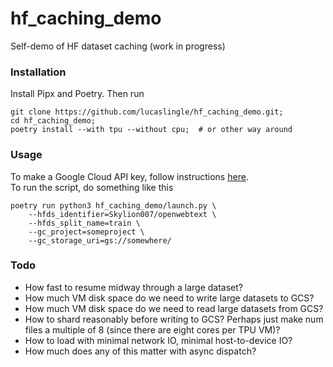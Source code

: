 # hf_caching_demo
Self-demo of HF dataset caching (work in progress)

### Installation

Install Pipx and Poetry. Then run
```
git clone https://github.com/lucaslingle/hf_caching_demo.git;
cd hf_caching_demo;
poetry install --with tpu --without cpu;  # or other way around
```

### Usage

To make a Google Cloud API key, follow instructions [here](https://developers.google.com/workspace/guides/create-credentials).  
To run the script, do something like this
```
poetry run python3 hf_caching_demo/launch.py \
    --hfds_identifier=Skylion007/openwebtext \
    --hfds_split_name=train \
    --gc_project=someproject \
    --gc_storage_uri=gs://somewhere/
```


### Todo

- How fast to resume midway through a large dataset?
- How much VM disk space do we need to write large datasets to GCS?
- How much VM disk space do we need to read large datasets from GCS?
- How to shard reasonably before writing to GCS? Perhaps just make num files a multiple of 8 (since there are eight cores per TPU VM)?
- How to load with minimal network IO, minimal host-to-device IO? 
- How much does any of this matter with async dispatch? 
